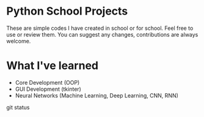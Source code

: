 # Python School Projects

These are simple codes I have created in school or for school.
Feel free to use or review them. You can suggest any changes, contributions are always welcome.

# What I've learned

- Core Development (OOP)
- GUI Development (tkinter)
- Neural Networks (Machine Learning, Deep Learning, CNN, RNN)


git status
